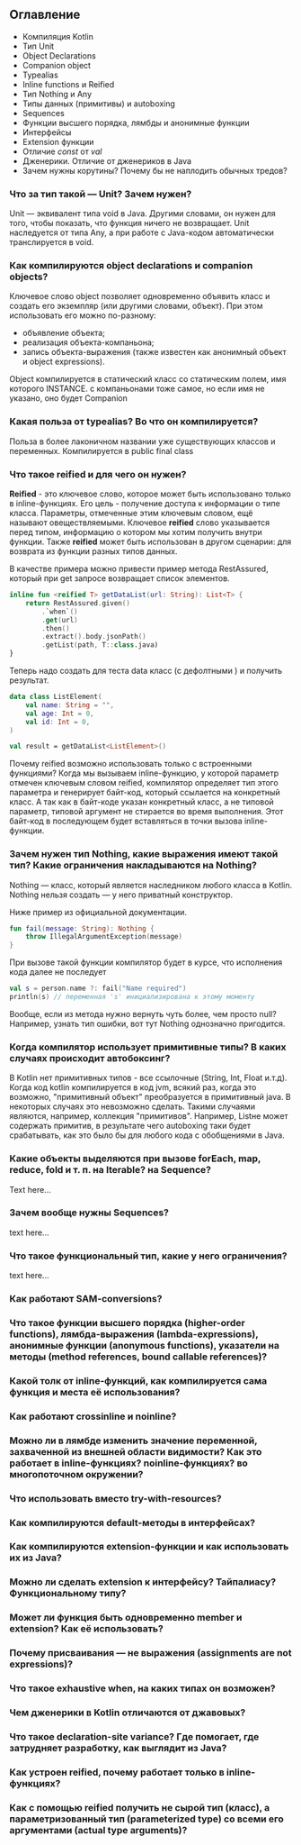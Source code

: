 ## Оглавление

- Компиляция Kotlin
- Тип Unit
- Object Declarations
- Companion object
- Typealias
- Inline functions и Reified
- Тип Nothing и Any
- Типы данных (примитивы) и autoboxing
- Sequences
- Функции высшего порядка, лямбды и анонимные функции
- Интерфейсы
- Extension функции
- Отличие _const_ от _val_
- Дженерики. Отличие от дженериков в Java
- Зачем нужны корутины? Почему бы не наплодить обычных тредов?

### Что за тип такой — Unit? Зачем нужен?

Unit — эквивалент типа void в Java. Другими словами, он нужен для того, чтобы показать, что функция ничего
не возвращает. Unit наследуется от типа Any, а при работе с Java-кодом автоматически транслируется в void.

### Как компилируются object declarations и companion objects?

Ключевое слово object позволяет одновременно объявить класс и создать его экземпляр (или другими словами, объект).
При этом использовать его можно по-разному:

- объявление объекта;
- реализация объекта-компаньона;
- запись объекта-выражения (также известен как анонимный объект и object expressions).

Object компилируется в статический класс со статическим полем,
имя которого INSTANCE. с компаньонами тоже самое, но если имя не указано,
оно будет Companion

### Какая польза от typealias? Во что он компилируется?

Польза в более лаконичном названии уже существующих классов и переменных. Компилируется в public final class

### Что такое reified и для чего он нужен?

**Reified** - это ключевое слово, которое может быть использовано только в inline-функциях.
Его цель - получение доступа к информации о типе класса.
Параметры, отмеченные этим ключевым словом, ещё называют овеществляемыми.
Ключевое __reified__ слово указывается перед типом, информацию о котором мы хотим получить внутри функции.
Также **reified** может быть использован в другом сценарии: для возврата из функции разных типов данных.

В качестве примера можно привести пример метода RestAssured, который при get запросе возвращает
список элементов.

```kotlin
inline fun <reified T> getDataList(url: String): List<T> {
    return RestAssured.given()
        .`when`()
        .get(url)
        .then()
        .extract().body.jsonPath()
        .getList(path, T::class.java)
}
```

Теперь надо создать для теста data класс (с дефолтными ) и получить результат.

```kotlin
data class ListElement(
    val name: String = "",
    val age: Int = 0,
    val id: Int = 0,
)

val result = getDataList<ListElement>()
```

Почему reified возможно использовать только с встроенными функциями? Когда мы вызываем
inline-функцию, у которой параметр отмечен ключевым словом reified,
компилятор определяет тип этого параметра и генерирует байт-код,
который ссылается на конкретный класс. А так как в байт-коде указан конкретный класс,
а не типовой параметр, типовой аргумент не стирается во время выполнения.
Этот байт-код в последующем будет вставляться в точки вызова inline-функции.

### Зачем нужен тип Nothing, какие выражения имеют такой тип? Какие ограничения накладываются на Nothing?

Nothing — класс, который является наследником любого класса в Kotlin. Nothing нельзя
создать — у него приватный конструктор.

Ниже пример из официальной документации.

```kotlin
fun fail(message: String): Nothing {
    throw IllegalArgumentException(message)
}
```

При вызове такой функции компилятор будет в курсе, что исполнения кода далее не последует

```kotlin
val s = person.name ?: fail("Name required")
println(s) // переменная 's' инициализирована к этому моменту
```

Вообще, если из метода нужно вернуть чуть более,
чем просто null? Например, узнать тип ошибки, вот тут Nothing однозначно пригодится.

### Когда компилятор использует примитивные типы? В каких случаях происходит автобоксинг?

В Kotlin нет примитивных типов - все ссылочные (String, Int, Float и.т.д).
Когда код kotlin компилируется в код jvm, всякий раз, когда это возможно, "примитивный объект"
преобразуется в примитивный java. В некоторых случаях это невозможно сделать.
Такими случаями являются, например, коллекция "примитивов".
Например, List<Int>не может содержать примитив, в результате чего autoboxing таки будет срабатывать,
как это было бы для любого кода с обобщениями в Java.

### Какие объекты выделяются при вызове forEach, map, reduce, fold и т. п. на Iterable? на Sequence?

Text here...

### Зачем вообще нужны Sequences?

text here...

### Что такое функциональный тип, какие у него ограничения?

text here...

### Как работают SAM-conversions?

### Что такое функции высшего порядка (higher-order functions), лямбда-выражения (lambda-expressions), анонимные функции (anonymous functions), указатели на методы (method references, bound callable references)?

### Какой толк от inline-функций, как компилируется сама функция и места её использования?

### Как работают crossinline и noinline?

### Можно ли в лямбде изменить значение переменной, захваченной из внешней области видимости? Как это работает в inline-функциях? noinline-функциях? во многопоточном окружении?

### Что использовать вместо try-with-resources?

### Как компилируются default-методы в интерфейсах?

### Как компилируются extension-функции и как использовать их из Java?

### Можно ли сделать extension к интерфейсу? Тайпалиасу? Функциональному типу?

### Может ли функция быть одновременно member и extension? Как её использовать?

### Почему присваивания — не выражения (assignments are not expressions)?

### Что такое exhaustive when, на каких типах он возможен?

### Чем дженерики в Kotlin отличаются от джавовых?

### Что такое declaration-site variance? Где помогает, где затрудняет разработку, как выглядит из Java?

### Как устроен reified, почему работает только в inline-функциях?

### Как с помощью reified получить не сырой тип (класс), а параметризованный тип (parameterized type) со всеми его аргументами (actual type arguments)?
